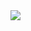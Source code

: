 <a href="https://github.com/devxb/gitanimals">
  <img src="https://render.gitanimals.org/farms/Dever-Jina}"/>
</a>
